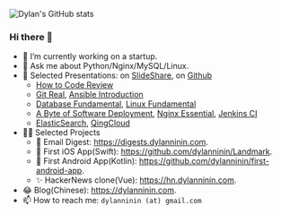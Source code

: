 ![Dylan's GitHub stats](https://github-readme-stats.vercel.app/api?username=dylanninin&count_private=true&theme=radical)

### Hi there 👋

- 🔭 I’m currently working on a startup.
- 💬 Ask me about Python/Nginx/MySQL/Linux.
- 🤔 Selected Presentations: on [SlideShare](https://www.slideshare.net/DylannininGogh), on [Github](https://github.com/dylanninin/presentation)
  - [How to Code Review](http://www.slideshare.net/DylannininGogh/how-to-code-review)
  - [Git Real](http://www.slideshare.net/DylannininGogh/git-real), [Ansible Introduction](https://www.slideshare.net/DylannininGogh/ansible-introduction-238633094)
  - [Database Fundamental](http://www.slideshare.net/DylannininGogh/database-fundamental), [Linux Fundamental](http://www.slideshare.net/DylannininGogh/linux-fundamental)
  - [A Byte of Software Deployment](http://www.slideshare.net/DylannininGogh/a-byte-of-software-deployment), [Nginx Essential](http://www.slideshare.net/DylannininGogh/nginx-essential-68703694), [Jenkins CI](http://www.slideshare.net/DylannininGogh/jenkinsci-64440428)
  -  [ElasticSearch](http://www.slideshare.net/DylannininGogh/search-engine-64442482), [QingCloud](http://www.slideshare.net/DylannininGogh/sponia-with-qingcloud)
- 🧑‍💻 Selected Projects
  - 📮 Email Digest: https://digests.dylanninin.com.
  - 🦉 First iOS App(Swift): https://github.com/dylanninin/Landmark.
  - 🦢 First Android App(Kotlin): https://github.com/dylanninin/first-android-app.
  - ✨ HackerNews clone(Vue): https://hn.dylanninin.com.
- 😂 Blog(Chinese): https://dylanninin.com.
- 📫 How to reach me: `dylanninin (at) gmail.com`

